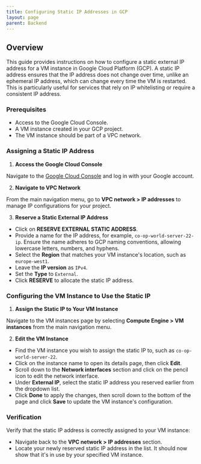 ```yaml
---
title: Configuring Static IP Addresses in GCP
layout: page
parent: Backend
---
```


## Overview

This guide provides instructions on how to configure a static external IP address for a VM instance in Google Cloud Platform (GCP). A static IP address ensures that the IP address does not change over time, unlike an ephemeral IP address, which can change every time the VM is restarted. This is particularly useful for services that rely on IP whitelisting or require a consistent IP address.

### Prerequisites

- Access to the Google Cloud Console.
- A VM instance created in your GCP project.
- The VM instance should be part of a VPC network.

### Assigning a Static IP Address

1. **Access the Google Cloud Console**

Navigate to the [Google Cloud Console](https://console.cloud.google.com/) and log in with your Google account.

2. **Navigate to VPC Network**

From the main navigation menu, go to **VPC network > IP addresses** to manage IP configurations for your project.

3. **Reserve a Static External IP Address**

- Click on **RESERVE EXTERNAL STATIC ADDRESS**.
- Provide a name for the IP address, for example, `co-op-world-server-22-ip`. Ensure the name adheres to GCP naming conventions, allowing lowercase letters, numbers, and hyphens.
- Select the **Region** that matches your VM instance's location, such as `europe-west1`.
- Leave the **IP version** as `IPv4`.
- Set the **Type** to `External`.
- Click **RESERVE** to allocate the static IP address.

### Configuring the VM Instance to Use the Static IP

1. **Assign the Static IP to Your VM Instance**

Navigate to the VM instances page by selecting **Compute Engine > VM instances** from the main navigation menu.

2. **Edit the VM Instance**

- Find the VM instance you wish to assign the static IP to, such as `co-op-world-server-22`.
- Click on the instance name to open its details page, then click **Edit**.
- Scroll down to the **Network interfaces** section and click on the pencil icon to edit the network interface.
- Under **External IP**, select the static IP address you reserved earlier from the dropdown list.
- Click **Done** to apply the changes, then scroll down to the bottom of the page and click **Save** to update the VM instance's configuration.

### Verification

Verify that the static IP address is correctly assigned to your VM instance:

- Navigate back to the **VPC network > IP addresses** section.
- Locate your newly reserved static IP address in the list. It should now show that it's in use by your specified VM instance.
